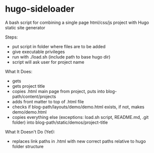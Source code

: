 # hugo-sideloader
A bash script for combining a single page html/css/js project with Hugo static site generator

Steps:
- put script in folder where files are to be added
- give executable privileges
- run with ./load.sh <path-to-blog-file> (include path to base hugo dir)
- script will ask user for project name


What It Does:
- gets <blog-path>
- gets project title
- copies .html main page from project, puts into blog-path/content/projects
- adds front matter to top of .html file
- checks if blog-path/layouts/demo/demo.html exists, if not, makes demo/demo.html
- copies everything else (exceptions: load.sh script, README.md, .git folder) into blog-path/static/demos/project-title

What It Doesn't Do (Yet):
- replaces link paths in .html with new correct paths relative to hugo folder structure
